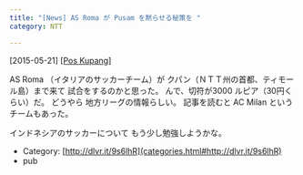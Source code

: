 ```yaml
---
title: "[News] AS Roma が Pusam を黙らせる秘策を "
category: NTT

---
```


[2015-05-21] [[Pos Kupang]](http://dlvr.it/9s6lhR)  

AS Roma （イタリアのサッカーチーム）が
クパン（ＮＴＴ州の首都、ティモール島）まで来て
試合をするのかと思った。
んで、切符が3000 ルピア（30円くらい）だ。
どうやら
地方リーグの情報らしい。
記事を読むと AC Milan というチームもあった。

 インドネシアのサッカーについて
もう少し勉強しようかな。

- Category: [http://dlvr.it/9s6lhR](categories.html#http://dlvr.it/9s6lhR)
- pub

